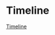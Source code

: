 <!-- TITLE: The Outer Worlds -->

# Timeline
<a class="timeline_zoom2" href="https://docs.google.com/spreadsheets/d/19kHQ2bCZ4XQFx7o5UwcTk5kXTVgKdjTtKwf2OPz0qyU/edit?usp=sharing">Timeline</a>
